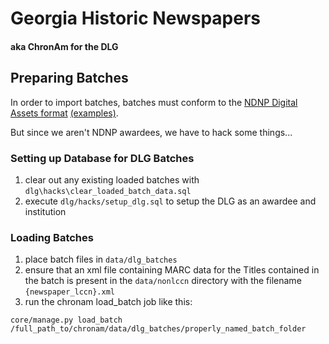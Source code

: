 # Georgia Historic Newspapers
#### aka ChronAm for the DLG

## Preparing Batches

In order to import batches, batches must conform to the [NDNP Digital Assets format](http://www.loc.gov/ndnp/guidelines/examples.html) [(examples)](http://chroniclingamerica.loc.gov/data/batches/).

But since we aren't NDNP awardees, we have to hack some things...

### Setting up Database for DLG Batches

1. clear out any existing loaded batches with `dlg\hacks\clear_loaded_batch_data.sql`
2. execute `dlg/hacks/setup_dlg.sql` to setup the DLG as an awardee and institution

### Loading Batches

1. place batch files in `data/dlg_batches`
2. ensure that an xml file containing MARC data for the Titles contained in the batch is present in the `data/nonlccn` directory with the filename `{newspaper_lccn}.xml`
3. run the chronam load_batch job like this:

`core/manage.py load_batch /full_path_to/chronam/data/dlg_batches/properly_named_batch_folder`
